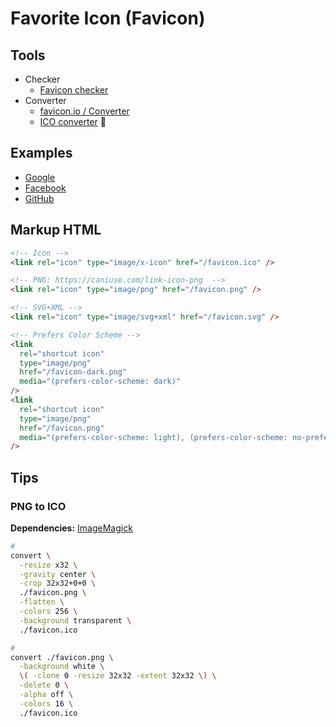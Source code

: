 # Favorite Icon (Favicon)

<!--
https://github.com/tailwindlabs/tailwindcss.com/tree/master/public/favicons
https://icon.horse
-->

## Tools

- Checker
  - [Favicon checker](https://realfavicongenerator.net/favicon_checker)
- Converter
  - [favicon.io / Converter](https://favicon.io/favicon-converter/)
  - [ICO converter](https://icoconverter.com) 🌟

<!--
https://www.google.com/s2/favicons?domain=https://github.com

ICO converter

Sizes: 32x32
Bit depth: 32 bits (16.7M colors & alpha transparency)
-->

## Examples

- [Google](https://google.com/favicon.ico)
- [Facebook](https://facebook.com/favicon.ico)
- [GitHub](https://github.com/favicon.ico)

## Markup HTML

```html
<!-- Icon -->
<link rel="icon" type="image/x-icon" href="/favicon.ico" />

<!-- PNG: https://caniuse.com/link-icon-png  -->
<link rel="icon" type="image/png" href="/favicon.png" />

<!-- SVG+XML -->
<link rel="icon" type="image/svg+xml" href="/favicon.svg" />

<!-- Prefers Color Scheme -->
<link
  rel="shortcut icon"
  type="image/png"
  href="/favicon-dark.png"
  media="(prefers-color-scheme: dark)"
/>
<link
  rel="shortcut icon"
  type="image/png"
  href="/favicon.png"
  media="(prefers-color-scheme: light), (prefers-color-scheme: no-preference)"
/>
```

## Tips

### PNG to ICO

**Dependencies:** [ImageMagick](/imagemagick.md)

```sh
#
convert \
  -resize x32 \
  -gravity center \
  -crop 32x32+0+0 \
  ./favicon.png \
  -flatten \
  -colors 256 \
  -background transparent \
  ./favicon.ico

#
convert ./favicon.png \
  -background white \
  \( -clone 0 -resize 32x32 -extent 32x32 \) \
  -delete 0 \
  -alpha off \
  -colors 16 \
  ./favicon.ico
```
